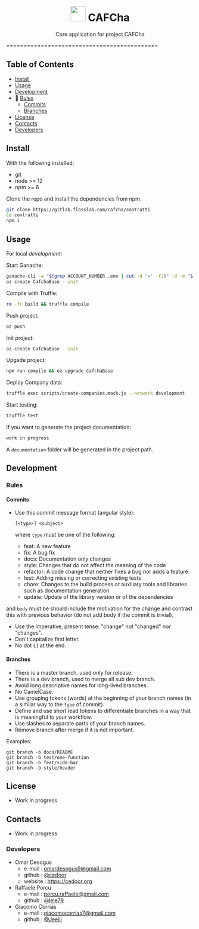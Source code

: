 <p align="center">
    <h1 align="center">
        <img width="40" src="resources/icon.png">
        CAFCha 
    </h1>
    <p align="center">Core application for project CAFCha</p>
</p>
============================================

##  Table of Contents
-  [Install](#hammer-install)
-  [Usage](#video_game-usage)
-  [Development](#chart_with_upwards_trend-development)
  - :scroll: [Rules](#scroll-rules)
    - [Commits](#commits)
    - [Branches](#branches)
-  [License](#page_facing_up-license)
-  [Contacts](#telephone_receiver-contacts)
  -  [Developers](#boy-developers)


##  Install

With the following installed:
- git
- node >= 12
- npm >= 6

Clone the repo and install the dependencies from npm.

```bash
git clone https://gitlab.flosslab.com/cafcha/contratti
cd contratti
npm i
```

##  Usage

For local *development*:

Start Ganache:

```bash
ganache-cli -a "$(grep ACCOUNT_NUMBER .env | cut -d '=' -f2)" -d -m "$(grep DEV_MNEMONIC .env | cut -d '=' -f2)"
oz create CafchaBase --init
```
Compile with Truffle:

```bash
rm -fr build && truffle compile
```

Push project:

```bash
oz push
```

Init project:

```bash
oz create CafchaBase --init
```

Upgade project:

```bash
npm run compile && oz upgrade CafchaBase
```
Deploy Company data:

```bash
truffle exec scripts/create-companies.mock.js --network development
```

Start testing:

```bash
truffle test
```


If you want to generate the project documentation:

```bash
work in progress
```

A `documentation` folder will be generated in the project path.

##  Development

###  Rules

#### Commits

* Use this commit message format (angular style):  

    `[<type>] <subject>`

    where `type` must be one of the following:

    - feat: A new feature
    - fix: A bug fix
    - docs: Documentation only changes
    - style: Changes that do not affect the meaning of the code
    - refactor: A code change that neither fixes a bug nor adds a feature
    - test: Adding missing or correcting existing tests
    - chore: Changes to the build process or auxiliary tools and libraries such as documentation generation
    - update: Update of the library version or of the dependencies

and `body` must be should include the motivation for the change and contrast this with previous behavior (do not add body if the commit is trivial). 

* Use the imperative, present tense: "change" not "changed" nor "changes".
* Don't capitalize first letter.
* No dot (.) at the end.

#### Branches

* There is a master branch, used only for release.
* There is a dev branch, used to merge all sub dev branch.
* Avoid long descriptive names for long-lived branches.
* No CamelCase.
* Use grouping tokens (words) at the beginning of your branch names (in a similar way to the `type` of commit).
* Define and use short lead tokens to differentiate branches in a way that is meaningful to your workflow.
* Use slashes to separate parts of your branch names.
* Remove branch after merge if it is not important.

Examples:
    
    git branch -b docs/README
    git branch -b test/one-function
    git branch -b feat/side-bar
    git branch -b style/header


##  License
* Work in progress

##  Contacts
* Work in progress
###  Developers
* Omar Desogus
    - e-mail : omardesogus9@gmail.com
    - github : [@cedoor](https://github.com/cedoor)
    - website : https://cedoor.org
* Raffaele Porcu
    - e-mail : porcu.raffaele@gmail.com
    - github : [@lele79](https://github.com/lele79)
* Giacomo Corrias
    - e-mail : giacomocorrias7@gmail.com
    - github : [@Jeeiii](https://github.com/Jeeiii)

